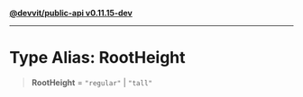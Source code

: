 [**@devvit/public-api v0.11.15-dev**](../../../../../../README.md)

---

# Type Alias: RootHeight

> **RootHeight** = `"regular"` \| `"tall"`
